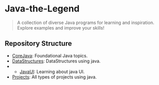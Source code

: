 # Java-the-Legend
> A collection of diverse Java programs for learning and inspiration. Explore examples and improve your skills!

## Repository Structure

- [CoreJava](CoreJava/): Foundational Java topics.
- [DataStructures](DataStructures/): DataStructures using java.
- - [JavaUI](JavaUI/): Learning about java UI.
- [Projects](Projects/): All types of projects using java.
